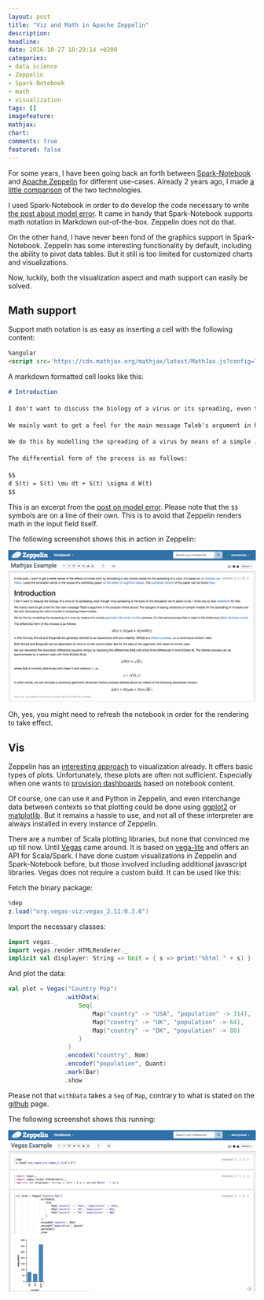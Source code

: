 ```yaml
---
layout: post
title: "Viz and Math in Apache Zeppelin"
description: 
headline: 
date: 2016-10-27 10:29:14 +0200
categories:
- data science
- Zeppelin
- Spark-Notebook
- math
- visualization
tags: []
imagefeature:
mathjax: 
chart: 
comments: true
featured: false
---
```


For some years, I have been going back an forth between [Spark-Notebook][spark-notebook] and [Apache Zeppelin][zeppelin] for different use-cases. Already 2 years ago, I made [a little comparison](http://www.slideshare.net/ToniVerbeiren/getting-data-analysis-to-the-user) of the two technologies.

I used Spark-Notebook in order to do develop the code necessary to write [the post about model error](/2016/05/a-practical-approach-to-model-error). It came in handy that Spark-Notebook supports math notation in Markdown out-of-the-box. Zeppelin does not do that.

On the other hand, I have never been fond of the graphics support in Spark-Notebook. Zeppelin has some interesting functionality by default, including the ability to pivot data tables. But it still is too limited for customized charts and visualizations.

Now, luckily, both the visualization aspect and math support can easily be solved.

## Math support

Support math notation is as easy as inserting a cell with the following content:

```html
%angular
<script src='https://cdn.mathjax.org/mathjax/latest/MathJax.js?config=TeX-AMS-MML_HTMLorMML'></script>
```

A markdown formatted cell looks like this:

```markdown
# Introduction

I don't want to discuss the biology of a virus or its spreading, even though virus spreading is the topic of the simulation we're about to do. I invite you to look [elsewhere](http://arxiv.org/abs/1411.1472) for that.

We mainly want to get a feel for the main message Taleb's argument in his analysis linked above: The dangers of basing decisions on simple models for the spreading of virusses and the lack discussing the risks involved in analysing these models.

We do this by modelling the spreading of a virus by means of a simple [geometric Brownian motion](https://en.wikipedia.org/wiki/Geometric_Brownian_motion) process. It's the same process that is used in the (in)famous [Black-Scholes model](https://en.wikipedia.org/wiki/Black%E2%80%93Scholes_model).

The differential form of the process is as follows:

$$
d S(t) = S(t) \mu dt + S(t) \sigma d W(t)
$$
```

This is an excerpt from the [post on model error](/2016/05/a-practical-approach-to-model-error). Please note that the `$$` symbols are on a line of their own. This is to avoid that Zeppelin renders math in the input field itself.

The following screenshot shows this in action in Zeppelin:

![Mathjax in Zeppelin](/images/zeppelin-mathjax.png)

Oh, yes, you might need to refresh the notebook in order for the rendering to take effect.


## Vis

Zeppelin has an [interesting approach](https://zeppelin.apache.org/docs/0.6.2/displaysystem/basicdisplaysystem.html#table) to visualization already. It offers basic types of plots. Unfortunately, these plots are often not sufficient. Especially when one wants to [provision dashboards](https://zeppelin.apache.org/docs/0.6.2/manual/publish.html) based on notebook content.

Of course, one can use `R` and Python in Zeppelin, and even interchange data between contexts so that plotting could be done using [ggplot2][ggplot2] or [matplotlib][matplotlib]. But it remains a hassle to use, and not all of these interpreter are always installed in every instance of Zeppelin.

There are a number of Scala plotting libraries, but none that convinced me up till now. Until [Vegas][vegas] came around. It is based on [vega-lite][vega-lite] and offers an API for Scala/Spark. I have done custom visualizations in Zeppelin and Spark-Notebook before, but those involved including additional javascript libraries. Vegas does not require a custom build. It can be used like this:

Fetch the binary package:

```scala
%dep
z.load("org.vegas-viz:vegas_2.11:0.3.6")
```

Import the necessary classes:

```scala
import vegas._
import vegas.render.HTMLRenderer._
implicit val displayer: String => Unit = { s => print("%html " + s) }
```

And plot the data:

```scala
val plot = Vegas("Country Pop")
                .withData(
                    Seq(
                        Map("country" -> "USA", "population" -> 314),
                        Map("country" -> "UK", "population" -> 64),
                        Map("country" -> "DK", "population" -> 80)
                    )
                 )
                .encodeX("country", Nom)
                .encodeY("population", Quant)
                .mark(Bar)
                .show
```
Please not that `withData` takes a `Seq` of `Map`, contrary to what is stated on the [github][vegas] page.

The following screenshot shows this running:

![Vegas in Zeppelin](/images/zeppelin-vegas.png)


[vega-lite]: https://vega.github.io/vega-lite/
[matplotlib]: http://matplotlib.org/
[ggplot2]: http://ggplot2.org/
[zeppelin]: https://zeppelin.apache.org/
[spark-notebook]: http://spark-notebook.io/
[mathjax]: https://www.mathjax.org
[vegas]: https://github.com/vegas-viz/Vegas


